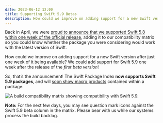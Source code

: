 ```yaml
---
date: 2023-06-12 12:00
title: Supporting Swift 5.9 Betas
description: How could we improve on adding support for a new Swift version after just one week of it being available? We could add support for Swift 5.9 one week after the release of the first beta version!
---
```


Back in April, we were [proud to announce that we supported Swift 5.8 within one week of the official release](https://blog.swiftpackageindex.com/posts/supporting-swift-58/), adding it to our compatibility matrix so you could know whether the package you were considering would work with the latest version of Swift.

How could we improve on adding support for a new Swift version after just one week of it being available? We could add support for Swift 5.9 one week after the release of the _first beta version_!

So, that’s the announcement! The Swift Package Index **now supports Swift 5.9 packages**, and will [soon show macro products](https://github.com/SwiftPackageIndex/SwiftPackageIndex-Server/issues/2426) contained within a package.

<picture>
  <source srcset="/images/swift59-build-results~dark.png" media="(prefers-color-scheme: dark)">
  <img src="/images/swift59-build-results~light.png" alt="A build compatibility matrix showing compatibility with Swift 5.9.">
</picture>

**Note:** For the next few days, you may see question mark icons against the Swift 5.9 beta column in the matrix. Please bear with us while our systems process the build backlog.

